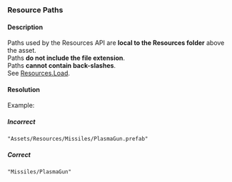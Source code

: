 ### Resource Paths
#### Description
Paths used by the Resources API are **local to the Resources folder** above the asset.  
Paths **do not include the file extension**.  
Paths **cannot contain back-slashes**.  
See [Resources.Load](https://docs.unity3d.com/ScriptReference/Resources.Load.html).

#### Resolution
Example:
##### Incorrect
`"Assets/Resources/Missiles/PlasmaGun.prefab"`

##### Correct

`"Missiles/PlasmaGun"`
